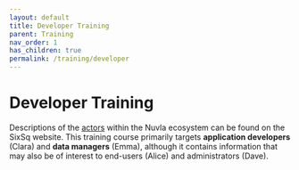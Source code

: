 ```yaml
---
layout: default
title: Developer Training
parent: Training
nav_order: 1
has_children: true
permalink: /training/developer
---
```


# Developer Training

Descriptions of the [actors](https://sixsq.com/developer/personae)
within the Nuvla ecosystem can be found on the SixSq website.  This
training course primarily targets **application developers** (Clara)
and **data managers** (Emma), although it contains information that
may also be of interest to end-users (Alice) and administrators
(Dave).

